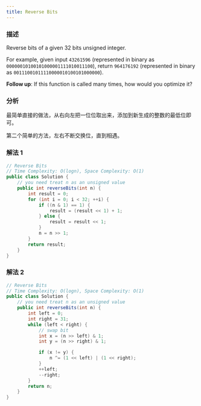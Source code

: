 ```yaml
---
title: Reverse Bits
---
```


### 描述

Reverse bits of a given 32 bits unsigned integer.

For example, given input `43261596` (represented in binary as `00000010100101000001111010011100`), return `964176192` (represented in binary as `00111001011110000010100101000000`).

**Follow up**: If this function is called many times, how would you optimize it?

### 分析

最简单直接的做法，从右向左把一位位取出来，添加到新生成的整数的最低位即可。

第二个简单的方法，左右不断交换位，直到相遇。

### 解法 1

```java
// Reverse Bits
// Time Complexity: O(logn), Space Complexity: O(1)
public class Solution {
    // you need treat n as an unsigned value
    public int reverseBits(int n) {
        int result = 0;
        for (int i = 0; i < 32; ++i) {
            if ((n & 1) == 1) {
                result = (result << 1) + 1;
            } else {
                result = result << 1;
            }
            n = n >> 1;
        }
        return result;
    }
}
```

### 解法 2

```java
// Reverse Bits
// Time Complexity: O(logn), Space Complexity: O(1)
public class Solution {
    // you need treat n as an unsigned value
    public int reverseBits(int n) {
        int left = 0;
        int right = 31;
        while (left < right) {
            // swap bit
            int x = (n >> left) & 1;
            int y = (n >> right) & 1;

            if (x != y) {
                n ^= (1 << left) | (1 << right);
            }
            ++left;
            --right;
        }
        return n;
    }
}
```
